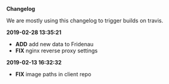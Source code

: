 **Changelog**

We are mostly using this changelog to trigger builds on travis.


**2019-02-28 13:35:21**

- **ADD** add new data to Fridenau
- **FIX** nginx reverse proxy settings

**2019-02-13 16:32:32**

- **FIX** image paths in client repo
